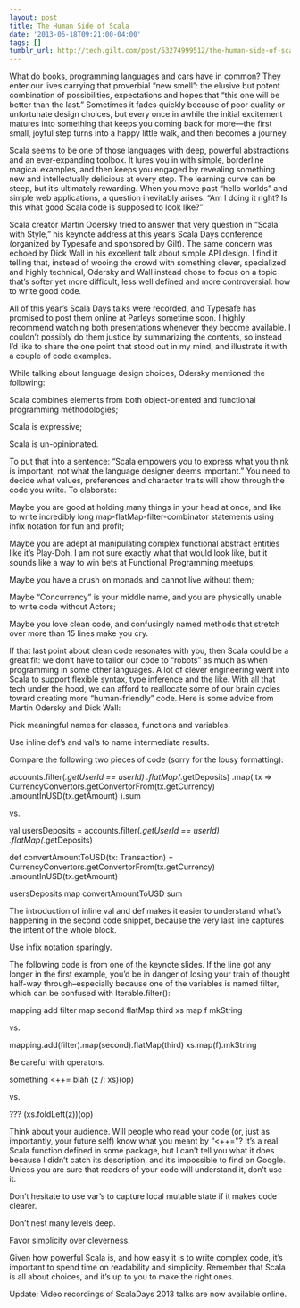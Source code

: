 ```yaml
---
layout: post
title: The Human Side of Scala
date: '2013-06-18T09:21:00-04:00'
tags: []
tumblr_url: http://tech.gilt.com/post/53274999512/the-human-side-of-scala
---
```

What do books, programming languages and cars have in common? They enter our lives carrying that proverbial “new smell”: the elusive but potent combination of possibilities, expectations and hopes that “this one will be better than the last.” Sometimes it fades quickly because of poor quality or unfortunate design choices, but every once in awhile the initial excitement matures into something that keeps you coming back for more—the first small, joyful step turns into a happy little walk, and then becomes a journey.

Scala seems to be one of those languages with deep, powerful abstractions and an ever-expanding toolbox. It lures you in with simple, borderline magical examples, and then keeps you engaged by revealing something new and intellectually delicious at every step. The learning curve can be steep, but it’s ultimately rewarding. When you move past “hello worlds” and simple web applications, a question inevitably arises: “Am I doing it right? Is this what good Scala code is supposed to look like?”

Scala creator Martin Odersky tried to answer that very question in “Scala with Style,” his keynote address at this year’s Scala Days conference (organized by Typesafe and sponsored by Gilt). The same concern was echoed by Dick Wall in his excellent talk about simple API design. I find it telling that, instead of wooing the crowd with something clever, specialized and highly technical, Odersky and Wall instead chose to focus on a topic that’s softer yet more difficult, less well defined and more controversial: how to write good code.

All of this year’s Scala Days talks were recorded, and Typesafe has promised to post them online at Parleys sometime soon. I highly recommend watching both presentations whenever they become available. I couldn’t possibly do them justice by summarizing the contents, so instead I’d like to share the one point that stood out in my mind, and illustrate it with a couple of code examples.

While talking about language design choices, Odersky mentioned the following:


Scala combines elements from both object-oriented and functional programming methodologies;


Scala is expressive;


Scala is un-opinionated.

To put that into a sentence: “Scala empowers you to express what you think is important, not what the language designer deems important.” You need to decide what values, preferences and character traits will show through the code you write. To elaborate:


Maybe you are good at holding many things in your head at once, and like to write incredibly long map-flatMap-filter-combinator statements using infix notation for fun and profit;


Maybe you are adept at manipulating complex functional abstract entities like it’s Play-Doh. I am not sure exactly what that would look like, but it sounds like a way to win bets at Functional Programming meetups;


Maybe you have a crush on monads and cannot live without them;


Maybe “Concurrency” is your middle name, and you are physically unable to write code without Actors;


Maybe you love clean code, and confusingly named methods that stretch over more than 15 lines make you cry.

If that last point about clean code resonates with you, then Scala could be a great fit: we don’t have to tailor our code to “robots” as much as when programming in some other languages. A lot of clever engineering went into Scala to support flexible syntax, type inference and the like. With all that tech under the hood, we can afford to reallocate some of our brain cycles toward creating more “human-friendly” code. Here is some advice from Martin Odersky and Dick Wall:

Pick meaningful names for classes, functions and variables.

Use inline def’s and val’s to name intermediate results.

Compare the following two pieces of code (sorry for the lousy formatting):

accounts.filter(_.getUserId == userId)
    .flatMap(_.getDeposits)
    .map( tx =>
      CurrencyConvertors.getConvertorFrom(tx.getCurrency)
        .amountInUSD(tx.getAmount)
    ).sum


vs.

val usersDeposits = accounts.filter(_.getUserId == userId)
      .flatMap(_.getDeposits)

def convertAmountToUSD(tx: Transaction) =
      CurrencyConvertors.getConvertorFrom(tx.getCurrency)
          .amountInUSD(tx.getAmount)

usersDeposits map convertAmountToUSD sum


The introduction of inline val and def makes it easier to understand what’s happening in the second code snippet, because the very last line captures the intent of the whole block.

Use infix notation sparingly.

The following code is from one of the keynote slides. If the line got any longer in the first example, you’d be in danger of losing your train of thought half-way through–especially because one of the variables is named filter, which can be confused with Iterable.filter():

mapping add filter map second flatMap third
xs map f mkString


vs.

mapping.add(filter).map(second).flatMap(third)
xs.map(f).mkString


Be careful with operators.

something <++= blah
(z /: xs)(op)


vs.

???
(xs.foldLeft(z))(op)


Think about your audience. Will people who read your code (or, just as importantly, your future self) know what you meant by “<++="? It’s a real Scala function defined in some package, but I can’t tell you what it does because I didn’t catch its description, and it’s impossible to find on Google. Unless you are sure that readers of your code will understand it, don’t use it.

Don’t hesitate to use var’s to capture local mutable state if it makes code clearer.

Don’t nest many levels deep.

Favor simplicity over cleverness.

Given how powerful Scala is, and how easy it is to write complex code, it’s important to spend time on readability and simplicity. Remember that Scala is all about choices, and it’s up to you to make the right ones.

Update: Video recordings of ScalaDays 2013 talks are now available online.
